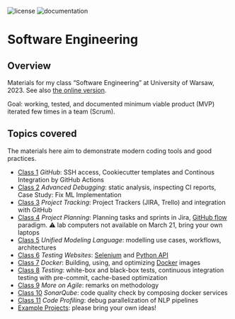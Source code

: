 ![license](https://img.shields.io/pypi/l/fpvgcc.svg?color=blue)
![documentation](https://github.com/maciejskorski/software_engineering/actions/workflows/documentation-docker.yaml/badge.svg)

# Software Engineering

## Overview

Materials for my class “Software Engineering” at University of Warsaw, 2023. See also [the online version](https://maciejskorski.github.io/software_engineering).

Goal: working, tested, and documented minimum viable product (MVP) iterated few times in a team (Scrum).

## Topics covered
The materials here aim to demonstrate modern coding tools and good practices.

* [Class 1](docs/modern_dev_environ.md) *GitHub*: SSH access, Cookiecutter templates and Continous Integration by GitHub Actions
* [Class 2](docs/advanced_debugging.md) *Advanced Debugging*: static analysis, inspecting CI reports, Case Study: Fix ML Implementation
* [Class 3](docs/project_tracking.md) *Project Tracking*: Project Trackers (JIRA, Trello) and integration with GitHub
* [Class 4](https://maciejskorski.github.io/software_engineering/project_management.html) *Project Planning*: Planning tasks and sprints in Jira, [GitHub flow](https://docs.github.com/en/get-started/quickstart/github-flow) paradigm.
:warning: lab computers not available on March 21, bring your own laptops
* [Class 5](https://maciejskorski.github.io/software_engineering/uml_modelling.html) *Unified Modeling Language*: modelling use cases, workflows, architectures
* [Class 6](https://maciejskorski.github.io/software_engineering/webapp_testing.html) *Testing Websites*: [Selenium](https://www.selenium.dev/) and [Python API](https://selenium-python.readthedocs.io/api.html)
* [Class 7](https://maciejskorski.github.io/software_engineering/docker_examples.html) *Docker*: Building, using, and optimizing [Docker](https://www.docker.com/) images
* [Class 8](https://maciejskorski.github.io/software_engineering/testing_code.html) *Testing*: white-box and black-box tests, continuous integration testing with pre-commit, cache-based optimization
* [Class 9](https://maciejskorski.github.io/software_engineering/agile_remarks.html) *More on Agile*: remarks on methodology
* [Class 10](https://maciejskorski.github.io/software_engineering/sonarqube.html) *SonarQube*: code quality check by composing docker services
* [Class 11](https://maciejskorski.github.io/software_engineering/code_profiling.html) *Code Profiling*: debug parallelization of NLP pipelines
* [Example Projects](docs/project_ideas.md): please bring your own ideas!
